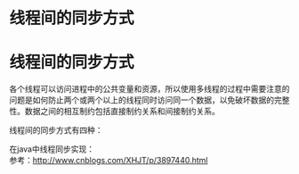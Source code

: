 # 线程间的同步方式

# 线程间的同步方式

各个线程可以访问进程中的公共变量和资源，所以使用多线程的过程中需要注意的问题是如何防止两个或两个以上的线程同时访问同一个数据，以免破坏数据的完整性。数据之间的相互制约包括直接制约关系和间接制约关系。

线程间的同步方式有四种：

在java中线程同步实现：<br/>
参考：http://www.cnblogs.com/XHJT/p/3897440.html
